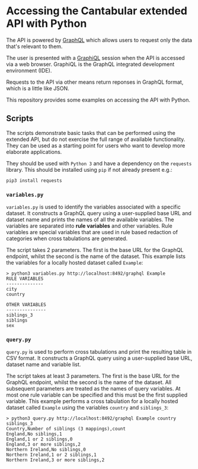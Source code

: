 # Accessing the Cantabular extended API with Python

The API is powered by [GraphQL](https://graphql.org/) which allows users to request only the data that's relevant to them.

The user is presented with a [GraphiQL](https://github.com/graphql/graphiql) session when the API is accessed via a web browser. GraphiQL is the GraphQL integrated development environment (IDE).

Requests to the API via other means return reponses in GraphQL format, which is a little like JSON.

This repository provides some examples on accessing the API with Python.

## Scripts

The scripts demonstrate basic tasks that can be performed using the extended API, but do not exercise the full range of available functionality. They can be used as a starting point for users who want to develop more elaborate applications.

They should be used with `Python 3` and have a dependency on the `requests` library. This should be installed using `pip` if not already present e.g.:

```
pip3 install requests
```

### `variables.py`

`variables.py` is used to identify the variables associated with a specific dataset. It constructs a GraphQL query using a user-supplied base URL and dataset name and prints the names of all the available variables. The variables are separated into **rule variables** and other variables. Rule variables are special variables that are used in rule based redaction of categories when cross tabulations are generated.

The script takes 2 parameters. The first is the base URL for the GraphQL endpoint, whilst the second is the name of the dataset. This example lists the variables for a locally hosted dataset called `Example`:

```
> python3 variables.py http://localhost:8492/graphql Example
RULE VARIABLES
--------------
city
country

OTHER VARIABLES
---------------
siblings_3
siblings
sex
```

### `query.py`

`query.py` is used to perform cross tabulations and print the resulting table in CSV format. It constructs a GraphQL query using a user-supplied base URL, dataset name and variable list.


The script takes at least 3 parameters. The first is the base URL for the GraphQL endpoint, whilst the second is the name of the dataset. All subsequent parameters are treated as the names of query variables. At most one rule variable can be specified and this must be the first supplied variable. This example performs a cross tabulation for a locally hosted dataset called `Example` using the variables `country` and `siblings_3`:

```
> python3 query.py http://localhost:8492/graphql Example country siblings_3
Country,Number of siblings (3 mappings),count
England,No siblings,1
England,1 or 2 siblings,0
England,3 or more siblings,2
Northern Ireland,No siblings,0
Northern Ireland,1 or 2 siblings,1
Northern Ireland,3 or more siblings,2
```
